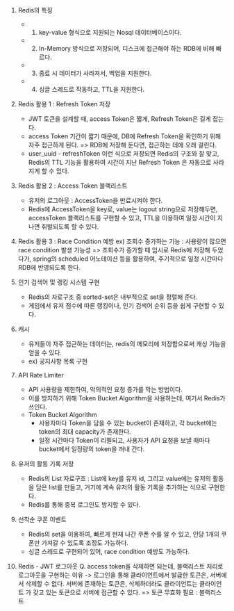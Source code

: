 1. Redis의 특징
    - 1. key-value 형식으로 지원되는 Nosql 데이터베이스이다.
    - 2. In-Memory 방식으로 저장되어, 디스크에 접근해야 하는 RDB에 비해 빠르다.
    - 3. 종료 시 데이터가 사라져서, 백업을 지원한다.
    - 4. 싱글 스레드로 작동하고, TTL을 지원한다.

2. Redis 활용 1 : Refresh Token 저장
    - JWT 토큰을 설계할 때, access Token은 짧게, Refresh Token은 길게 잡는다.
    - access Token 기간이 짧기 때문에, DB에 Refresh Token을 확인하기 위해 자주 접근하게 된다. => RDB에 저장해 둔다면, 접근하는 데에 
        오래 걸린다.
    - user_uuid - refreshToken 이런 식으로 저장되면 Redis의 구조와 잘 맞고, Redis의 TTL 기능을 활용하여 시간이 지난 Refresh Token
   은 자동으로 사라지게 할 수 있다.

3. Redis 활용 2 : Access Token 블랙리스트
    - 유저의 로그아웃 : AccessToken을 만료시켜야 한다.
    - Redis에 AccessToken을 key로, value는 logout string으로 저장해두면, accessToken 블랙리스트를 구현할 수 있고, TTL을 이용하여
   일정 시간이 지나면 휘발되도록 할 수 있다.

4. Redis 활용 3 : Race Condition 예방
    ex) 조회수 증가하는 기능 : 사용량이 많으면 race condition 발생 가능성
        => 조회수가 증가할 때 임시로 Redis에 저장해 두었다가, spring의 scheduled 어노테이션 등을 활용하여, 주기적으로 일정 시간마다
            RDB에 반영되도록 한다.

5. 인기 검색어 및 랭킹 시스템 구현
    - Redis의 자료구조 중 sorted-set은 내부적으로 set을 정렬해 준다.
    - 게임에서 유저 점수에 따른 랭킹이나, 인기 검색어 순위 등을 쉽게 구현할 수 있다.

6. 캐시
    - 유저들이 자주 접근하는 데이터는, redis의 메모리에 저장함으로써 캐싱 기능을 얻을 수 있다.
    - ex) 공지사항 목록 구현

7. API Rate Limiter
    - API 사용량을 제한하여, 악의적인 요청 증가를 막는 방법이다.
    - 이를 방지하기 위해 Token Bucket Algorithm을 사용하는데, 여기서 Redis가 쓰인다.
    - Token Bucket Algorithm
        - 사용자마다 Token을 담을 수 있는 bucket이 존재하고, 각 bucket에는 token의 최대 capacity가 존재한다.
        - 일정 시간마다 Token이 리필되고, 사용자가 API 요청을 보낼 때마다 bucket에서 일정량의 token을 꺼내 간다.

8. 유저의 활동 기록 저장
    - Redis의 List 자료구조 : List에 key를 유저 id, 그리고 value에는 유저의 활동을 담은 list를 만들고, 거기에 계속 유저의 활동 기록을
    추가하는 식으로 구현한다.
    - Redis를 통해 중복 로그인도 방지할 수 있다.

9. 선착순 쿠폰 이벤트
    - Redis의 set을 이용하여, 빠르게 현재 나간 쿠폰 수를 알 수 있고, 인당 1개의 쿠폰만 가져갈 수 있도록 조정도 가능하다.
    - 싱글 스레드로 구현되어 있어, race condition 예방도 가능하다.

10. Redis - JWT 로그아웃
    Q. access token을 삭제하면 되는데, 블랙리스트 처리로 로그아웃을 구현하는 이유
        -> 로그인을 통해 클라이언트에서 발급한 토큰은, 서버에서 삭제할 수 없다. 서버에 존재하는 토큰은, 삭제하더라도 클라이언트는 클라이언트
            가 갖고 있는 토큰으로 서버에 접근할 수 있다. => 토큰 무효화 필요 : 블랙리스트

